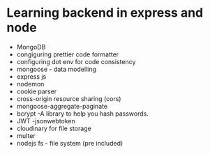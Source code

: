 # Learning backend in express and node  

- MongoDB
- congiguring prettier code formatter
- configuring dot env for code consistency
- mongoose - data modelling
- express js
- nodemon
- cookie parser
- cross-origin resource sharing (cors)
- mongoose-aggregate-paginate
- bcrypt -A library to help you hash passwords.
- JWT -jsonwebtoken
- cloudinary for file storage
- multer
- nodejs fs - file system (pre included)
